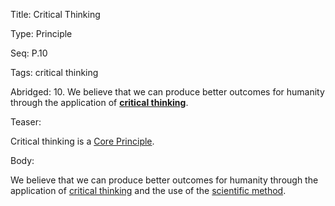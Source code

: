 Title:  Critical Thinking

Type:   Principle

Seq:    P.10

Tags:   critical thinking

Abridged: 10. We believe that we can produce better outcomes for humanity through the application of **[critical thinking](https://www.practopians.org/tags/critical-thinking.html)**.

Teaser: 
 
Critical thinking is a [Core Principle](../core/principles.html).

Body:   
 
We believe that we can produce better outcomes for humanity through the application of [critical thinking][critical-thinking] and the use of the [scientific method][science].

[critical-thinking]: ../tags/critical-thinking.html
[science]: ../tags/science.html


